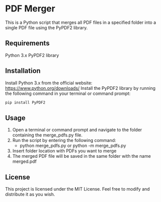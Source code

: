# PDF Merger
This is a Python script that merges all PDF files in a specified folder into a single PDF file using the PyPDF2 library.


## Requirements
Python 3.x
PyPDF2 library


## Installation
Install Python 3.x from the official website: https://www.python.org/downloads/
Install the PyPDF2 library by running the following command in your terminal or command prompt:
```bash
pip install PyPDF2
```

## Usage
1. Open a terminal or command prompt and navigate to the folder containing the merge_pdfs.py file.
2. Run the script by entering the following command:
    - python merge_pdfs.py or python -m merge_pdfs.py
3. Insert folder location with PDFs you want to merge
4. The merged PDF file will be saved in the same folder with the name merged.pdf


## License
This project is licensed under the MIT License. Feel free to modify and distribute it as you wish.
